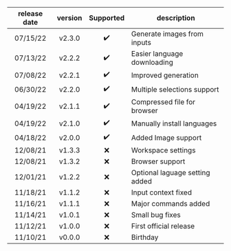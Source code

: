 |release date|version|Supported|description|
|:-:|:-:|:-:|-|
|07/15/22|v2.3.0|✔️|Generate images from inputs|
|07/13/22|v2.2.2|✔️|Easier language downloading|
|07/08/22|v2.2.1|✔️|Improved generation|
|06/30/22|v2.2.0|✔️|Multiple selections support|
|04/19/22|v2.1.1|✔️|Compressed file for browser|
|04/19/22|v2.1.0|✔️|Manually install languages|
|04/18/22|v2.0.0|✔️|Added Image support|
|12/08/21|v1.3.3|❌|Workspace settings|
|12/08/21|v1.3.2|❌|Browser support|
|12/01/21|v1.2.2|❌|Optional laguage setting added|
|11/18/21|v1.1.2|❌|Input context fixed|
|11/16/21|v1.1.1|❌|Major commands added|
|11/14/21|v1.0.1|❌|Small bug fixes|
|11/12/21|v1.0.0|❌|First official release|
|11/10/21|v0.0.0|❌|Birthday|

<!-- |DATE|VERSION|SUPPORT|DESCRIPTION| -->
<!-- ✔️❌ -->